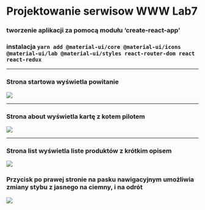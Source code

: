 # Projektowanie serwisow WWW Lab7

### tworzenie aplikacji za pomocą modułu ‘create-react-app’

### instalacja `yarn add @material-ui/core @material-ui/icons @material-ui/lab @material-ui/styles react-router-dom react  react-redux`

<hr>

### Strona startowa wyświetla powitanie

![](screenshot/obraz1.png)

<hr>

### Strona about wyświetla kartę z kotem pilotem

![](screenshot/obraz2.png)

<hr>

### Strona list wyświetla liste produktów z krótkim opisem

![](screenshot/obraz3.png)

### Przycisk po prawej stronie na pasku nawigacyjnym umożliwia zmiany stybu z jasnego na ciemny, i na odrót

![](screenshot/obraz4.png)
